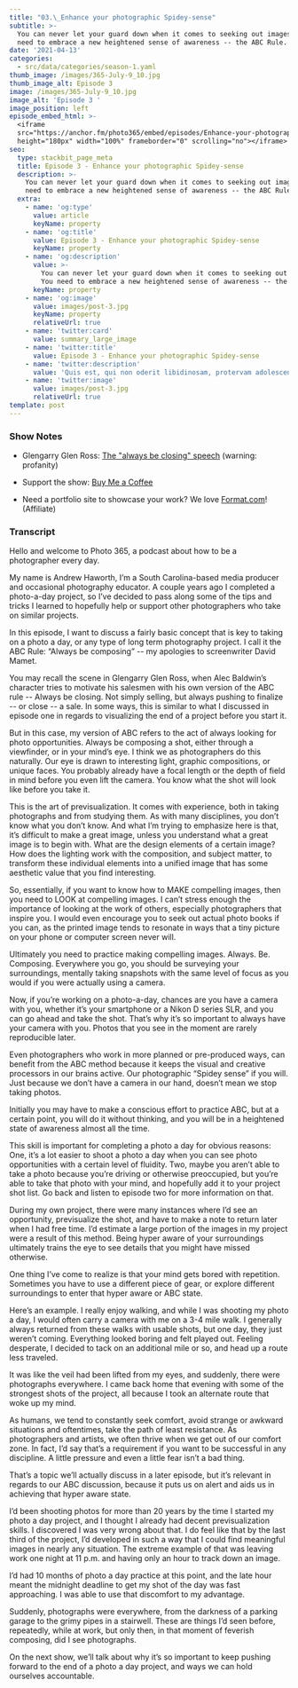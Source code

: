 ```yaml
---
title: "03.\_Enhance your photographic Spidey-sense"
subtitle: >-
  You can never let your guard down when it comes to seeking out images. You
  need to embrace a new heightened sense of awareness -- the ABC Rule.
date: '2021-04-13'
categories:
  - src/data/categories/season-1.yaml
thumb_image: /images/365-July-9_10.jpg
thumb_image_alt: Episode 3
image: /images/365-July-9_10.jpg
image_alt: 'Episode 3 '
image_position: left
episode_embed_html: >-
  <iframe
  src="https://anchor.fm/photo365/embed/episodes/Enhance-your-photographic-Spidey-sense-eug605"
  height="180px" width="100%" frameborder="0" scrolling="no"></iframe>
seo:
  type: stackbit_page_meta
  title: Episode 3 - Enhance your photographic Spidey-sense
  description: >-
    You can never let your guard down when it comes to seeking out images. You
    need to embrace a new heightened sense of awareness -- the ABC Rule.
  extra:
    - name: 'og:type'
      value: article
      keyName: property
    - name: 'og:title'
      value: Episode 3 - Enhance your photographic Spidey-sense
      keyName: property
    - name: 'og:description'
      value: >-
        You can never let your guard down when it comes to seeking out images.
        You need to embrace a new heightened sense of awareness -- the ABC Rule.
      keyName: property
    - name: 'og:image'
      value: images/post-3.jpg
      keyName: property
      relativeUrl: true
    - name: 'twitter:card'
      value: summary_large_image
    - name: 'twitter:title'
      value: Episode 3 - Enhance your photographic Spidey-sense
    - name: 'twitter:description'
      value: 'Quis est, qui non oderit libidinosam, protervam adolescentiam'
    - name: 'twitter:image'
      value: images/post-3.jpg
      relativeUrl: true
template: post
---
```

### Show Notes

*   Glengarry Glen Ross: [The "always be closing" speech](https://www.youtube.com/watch?v=Q4PE2hSqVnk) (warning: profanity)

*   Support the show: [Buy Me a Coffee](https://www.buymeacoffee.com/photo365)

*   Need a portfolio site to showcase your work? We love [Format.com](https://format.grsm.io/andrewhaworth8239)! (Affiliate)

### Transcript

Hello and welcome to Photo 365, a podcast about how to be a photographer every day.

My name is Andrew Haworth, I’m a South Carolina-based media producer and occasional photography educator. A couple years ago I completed a photo-a-day project, so I’ve decided to pass along some of the tips and tricks I learned to hopefully help or support other photographers who take on similar projects.

In this episode, I want to discuss a fairly basic concept that is key to taking on a photo a day, or any type of long term photography project. I call it the ABC Rule: “Always be composing” -- my apologies to screenwriter David Mamet.

You may recall the scene in Glengarry Glen Ross, when Alec Baldwin’s character tries to motivate his salesmen with his own version of the ABC rule -- Always be closing. Not simply selling, but always pushing to finalize --  or close -- a sale. In some ways, this is similar to what I discussed in episode one in regards to visualizing the end of a project before you start it.

But in this case, my version of ABC refers to the act of always looking for photo opportunities. Always be composing a shot, either through a viewfinder, or in your mind’s eye. I think we as photographers do this naturally. Our eye is drawn to interesting light, graphic compositions, or unique faces. You probably already have a focal length or the depth of field in mind before you even lift the camera. You know what the shot will look like before you take it.

This is the art of previsualization. It comes with experience, both in taking photographs and from studying them. As with many disciplines, you don’t know what you don’t know. And what I’m trying to emphasize here is that, it’s difficult to make a great image, unless you understand what a great image is to begin with. What are the design elements of a certain image? How does the lighting work with the composition, and subject matter, to transform these individual elements into a unified image that has some aesthetic value that you find interesting.

So, essentially, if you want to know how to MAKE compelling images, then you need to LOOK at compelling images. I can’t stress enough the importance of looking at the work of others, especially photographers that inspire you. I would even encourage you to seek out actual photo books if you can, as the printed image tends to resonate in ways that a tiny picture on your phone or computer screen never will.

Ultimately you need to practice making compelling images. Always. Be. Composing. Everywhere you go, you should be surveying your surroundings, mentally taking snapshots with the same level of focus as you would if you were actually using a camera.

Now, if you’re working on a photo-a-day, chances are you have a camera with you, whether it’s your smartphone or a Nikon D series SLR, and you can go ahead and take the shot. That’s why it’s so important to always have your camera with you. Photos that you see in the moment are rarely reproducible later.

Even photographers who work in more planned or pre-produced ways, can benefit from the ABC method because it keeps the visual and creative processors in our brains active. Our photographic “Spidey sense” if you will. Just because we don’t have a camera in our hand, doesn’t mean we stop taking photos.

Initially you may have to make a conscious effort to practice ABC, but at a certain point, you will do it without thinking, and you will be in a heightened state of awareness almost all the time.

This skill is important for completing a photo a day for obvious reasons: One, it’s a lot easier to shoot a photo a day when you can see photo opportunities with a certain level of fluidity. Two, maybe you aren’t able to take a photo because you’re driving or otherwise preoccupied, but you’re able to take that photo with your mind, and hopefully add it to your project shot list. Go back and listen to episode two for more information on that.

During my own project, there were many instances where I’d see an opportunity, previsualize the shot, and have to make a note to return later when I had free time. I’d estimate a large portion of the images in my project were a result of this method. Being hyper aware of your surroundings ultimately trains the eye to see details that you might have missed otherwise.

One thing I’ve come to realize is that your mind gets bored with repetition. Sometimes you have to use a different piece of gear, or explore different surroundings to enter that hyper aware or ABC state.

Here’s an example. I really enjoy walking, and while I was shooting my photo a day, I would often carry a camera with me on a 3-4 mile walk. I generally always returned from these walks with usable shots, but one day, they just weren’t coming. Everything looked boring and felt played out. Feeling desperate, I decided to tack on an additional mile or so, and head up a route less traveled.

It was like the veil had been lifted from my eyes, and suddenly, there were photographs everywhere. I came back home that evening with some of the strongest shots of the project, all because I took an alternate route that woke up my mind.

As humans, we tend to constantly seek comfort, avoid strange or awkward situations and oftentimes, take the path of least resistance. As photographers and artists, we often thrive when we get out of our comfort zone. In fact, I’d say that’s a requirement if you want to be successful in any discipline. A little pressure and even a little fear isn’t a bad thing.

That’s a topic we’ll actually discuss in a later episode, but it’s relevant in regards to our ABC discussion, because it puts us on alert and aids us in achieving that hyper aware state.

I’d been shooting photos for more than 20 years by the time I started my photo a day project, and I thought I already had decent previsualization skills. I discovered I was very wrong about that. I do feel like that by the last third of the project, I’d developed in such a way that I could find meaningful images in nearly any situation. The extreme example of that was leaving work one night at 11 p.m. and having only an hour to track down an image.

I’d had 10 months of photo a day practice at this point, and the late hour meant the midnight deadline to get my shot of the day was fast approaching. I was able to use that discomfort to my advantage.

Suddenly, photographs were everywhere, from the darkness of a parking garage to the grimy pipes in a stairwell. These are things I’d seen before, repeatedly, while at work, but only then, in that moment of feverish composing, did I see photographs.

On the next show, we’ll talk about why it’s so important to keep pushing forward to the end of a photo a day project, and ways we can hold ourselves accountable.
